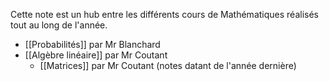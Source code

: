Cette note est un hub entre les différents cours de Mathématiques réalisés tout au long de l'année.
- [[Probabilités]] par Mr Blanchard
- [[Algèbre linéaire]] par Mr Coutant
	- [[Matrices]] par Mr Coutant (notes datant de l'année dernière)